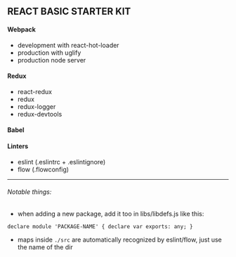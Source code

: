 ## REACT BASIC STARTER KIT

#### Webpack

- development with react-hot-loader
- production with uglify
- production node server

#### Redux
- react-redux
- redux
- redux-logger
- redux-devtools

#### Babel

#### Linters
- eslint (.eslintrc + .eslintignore)
- flow (.flowconfig)
_______

###### Notable things:
- when adding a new package, add it too in libs/libdefs.js like this:

```declare module 'PACKAGE-NAME' { declare var exports: any; }```

- maps inside `./src` are automatically recognized by eslint/flow, just use the name of the dir
